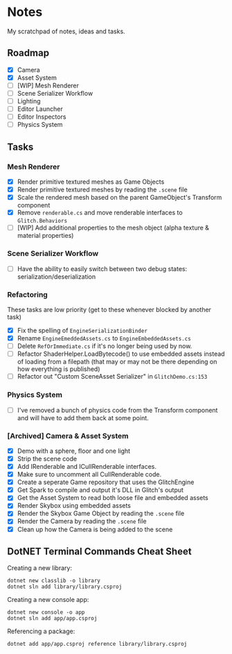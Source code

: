 # Notes

My scratchpad of notes, ideas and tasks.

## Roadmap

- [x] Camera
- [x] Asset System
- [ ] [WIP] Mesh Renderer
- [ ] Scene Serializer Workflow
- [ ] Lighting
- [ ] Editor Launcher
- [ ] Editor Inspectors
- [ ] Physics System

## Tasks

### Mesh Renderer

- [x] Render primitive textured meshes as Game Objects
- [x] Render primitive textured meshes by reading the `.scene` file
- [x] Scale the rendered mesh based on the parent GameObject's Transform component
- [x] Remove `renderable.cs` and move renderable interfaces to `Glitch.Behaviors`
- [ ] [WIP] Add additional properties to the mesh object (alpha texture & material properties)

### Scene Serializer Workflow

- [ ] Have the ability to easily switch between two debug states: serialization/deserialization

### Refactoring

These tasks are low priority (get to these whenever blocked by another task)

- [x] Fix the spelling of `EngineSerializationBinder`
- [x] Rename `EngineEmeddedAssets.cs` to `EngineEmbeddedAssets.cs`
- [ ] Delete `RefOrImmediate.cs` if it's no longer being used by now.
- [ ] Refactor ShaderHelper.LoadBytecode() to use embedded assets instead of loading from a filepath (that may or may not be there depending on how everything is published)
- [ ] Refactor out "Custom SceneAsset Serializer" in `GlitchDemo.cs:153`

### Physics System

- [ ] I've removed a bunch of physics code from the Transform component and will have to add them back at some point.

### [Archived] Camera & Asset System

- [x] Demo with a sphere, floor and one light
- [x] Strip the scene code
- [x] Add IRenderable and ICullRenderable interfaces. 
- [x] Make sure to uncomment all CullRenderable code.
- [x] Create a seperate Game repository that uses the GlitchEngine
- [x] Get Spark to compile and output it's DLL in Glitch's output
- [x] Get the Asset System to read both loose file and embedded assets
- [x] Render Skybox using embedded assets
- [x] Render the Skybox Game Object by reading the `.scene` file
- [x] Render the Camera by reading the `.scene` file
- [x] Clean up how the Camera is being added to the scene

## DotNET Terminal Commands Cheat Sheet

Creating a new library:

```
dotnet new classlib -o library
dotnet sln add library/library.csproj
```

Creating a new console app:

```
dotnet new console -o app
dotnet sln add app/app.csproj
```

Referencing a package:

```
dotnet add app/app.csproj reference library/library.csproj
```
